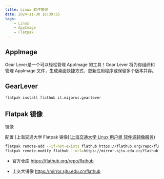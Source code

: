 ```yaml
---
title: Linux 软件管理
date: 2024-11-30 16:39:35
tags:
	- Linux
	- AppImage
	- Flatpak
---
```


<!-- more -->

## AppImage

Gear Lever是一个可以轻松管理 AppImage 的工具！Gear Lever 将为你组织和管理 AppImage 文件，生成桌面快捷方式、更新应用程序或保留多个版本并存。

## GearLever

```bash
flatpak install flathub it.mijorus.gearlever
```

## Flatpak 镜像

镜像

配置 [上海交通大学 Flatpak 镜像]([上海交通大学 Linux 用户组 软件源镜像服务](https://mirrors.sjtug.sjtu.edu.cn/docs/flathub))

```bash
flatpak remote-add --if-not-exists flathub https://flathub.org/repo/flathub.flatpakrepo
flatpak remote-modify flathub --url=https://mirror.sjtu.edu.cn/flathub
```

- 官方仓库 https://flathub.org/repo/flathub
  
- 上交大镜像 https://mirror.sjtu.edu.cn/flathub